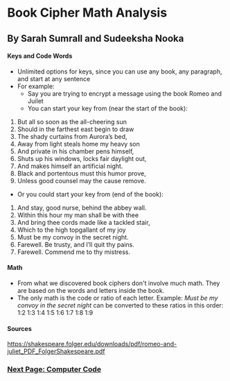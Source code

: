 # Book Cipher Math Analysis
## By Sarah Sumrall and Sudeeksha Nooka

#### Keys and Code Words
* Unlimited options for keys, since you can use any book, any paragraph, and start at any sentence 
* For example:
  * Say you are trying to encrypt a message using the book Romeo and Juilet
  * You can start your key from (near the start of the book):
1. But all so soon as the all-cheering sun
2. Should in the farthest east begin to draw
3. The shady curtains from Aurora’s bed,
4. Away from light steals home my heavy son
5. And private in his chamber pens himself,
6. Shuts up his windows, locks fair daylight out,
7. And makes himself an artificial night.
8. Black and portentous must this humor prove,
9. Unless good counsel may the cause remove.
  * Or you could start your key from (end of the book): 
1. And stay, good nurse, behind the abbey wall.
2. Within this hour my man shall be with thee
3. And bring thee cords made like a tackled stair,
4. Which to the high topgallant of my joy
5. Must be my convoy in the secret night.
6. Farewell. Be trusty, and I’ll quit thy pains.
7. Farewell. Commend me to thy mistress.

#### Math 
* From what we discovered book ciphers don't involve much math. They are based on the words and letters inside the book. 
* The only math is the code or ratio of each letter. 
Example: *Must be my convoy in the secret night* can be converted to these ratios in this order: 1:2 1:3 1:4 1:5 1:6 1:7 1:8 1:9

#### Sources
https://shakespeare.folger.edu/downloads/pdf/romeo-and-juliet_PDF_FolgerShakespeare.pdf 

### [Next Page: Computer Code](https://github.com/EPHS-CyberSecurity-2020-Hour1/CipherProject/blob/BookCipher/book_compcode.md)

